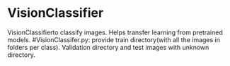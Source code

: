 # VisionClassifier
VisionClassifierto classify images. Helps transfer learning from pretrained models.
#VisionClassifer.py: provide train directory(with all the images in folders per class). Validation directory and
test images with unknown directory.
